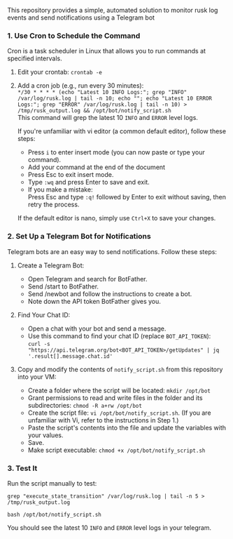 This repository provides a simple, automated solution to monitor rusk log events and send notifications using a Telegram bot

### 1. Use Cron to Schedule the Command 
Cron is a task scheduler in Linux that allows you to run commands at specified intervals. 
 
1. Edit your crontab:
   ```crontab -e```
2. Add a cron job (e.g., run every 30 minutes):\
   ```*/30 * * * * (echo "Latest 10 INFO Logs:"; grep "INFO" /var/log/rusk.log | tail -n 10; echo ""; echo "Latest 10 ERROR Logs:"; grep "ERROR" /var/log/rusk.log | tail -n 10) > /tmp/rusk_output.log && /opt/bot/notify_script.sh```\
   This command will grep the latest 10 ```INFO``` and ```ERROR``` level logs.
   
   If you're unfamiliar with vi editor (a common default editor), follow these steps:
   - Press ```i``` to enter insert mode (you can now paste or type your command).
   - Add your command at the end of the document
   - Press Esc to exit insert mode.
   - Type ```:wq``` and press Enter to save and exit.
   - If you make a mistake:\
     Press Esc and type ```:q!``` followed by Enter to exit without saving, then retry the process.

   If the default editor is nano, simply use ```Ctrl+X``` to save your changes.
     

### 2. Set Up a Telegram Bot for Notifications 
Telegram bots are an easy way to send notifications. Follow these steps: 

1. Create a Telegram Bot: 
   - Open Telegram and search for BotFather. 
   - Send /start to BotFather. 
   - Send /newbot and follow the instructions to create a bot. 
   - Note down the API token BotFather gives you. 
 
2. Find Your Chat ID: 
   - Open a chat with your bot and send a message. 
   - Use this command to find your chat ID (replace `BOT_API_TOKEN`): \
     ```curl -s "https://api.telegram.org/bot<BOT_API_TOKEN>/getUpdates" | jq '.result[].message.chat.id'```

3. Copy and modify the contents of ```notify_script.sh``` from this repository into your VM:
   - Create a folder where the script will be located: ```mkdir /opt/bot```
   - Grant permissions to read and write files in the folder and its subdirectories: ```chmod -R a+rw /opt/bot```
   - Create the script file: ```vi /opt/bot/notify_script.sh```. (If you are unfamiliar with Vi, refer to the instructions in Step 1.)
   - Paste the script's contents into the file and update the variables with your values.
   - Save.
   - Make script executable: ```chmod +x /opt/bot/notify_script.sh ```

### 3. Test It 
Run the script manually to test: 
```
grep "execute_state_transition" /var/log/rusk.log | tail -n 5 > /tmp/rusk_output.log
```
```
bash /opt/bot/notify_script.sh
```
You should see the latest 10 ```INFO``` and ```ERROR``` level logs in your telegram. 
